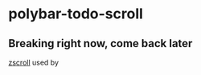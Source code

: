 # polybar-todo-scroll

## Breaking right now, come back later

[zscroll](https://github.com/noctuid/zscroll) used by 
